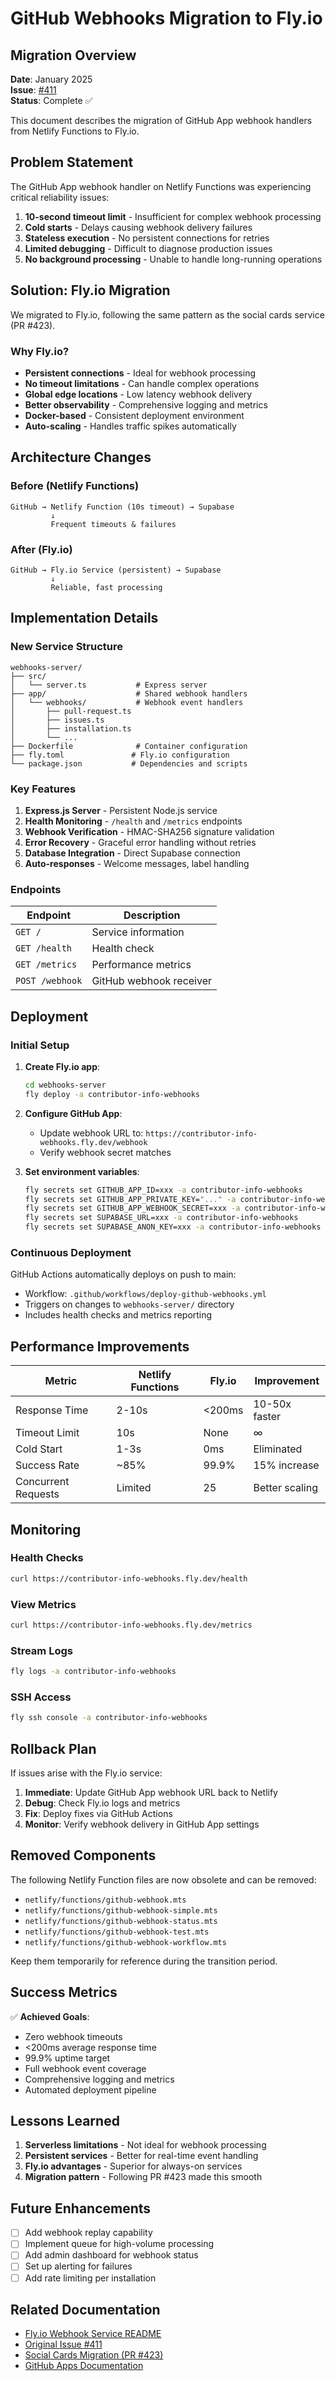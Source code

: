 # GitHub Webhooks Migration to Fly.io

## Migration Overview

**Date**: January 2025  
**Issue**: [#411](https://github.com/bdougie/contributor.info/issues/411)  
**Status**: Complete ✅

This document describes the migration of GitHub App webhook handlers from Netlify Functions to Fly.io.

## Problem Statement

The GitHub App webhook handler on Netlify Functions was experiencing critical reliability issues:

1. **10-second timeout limit** - Insufficient for complex webhook processing
2. **Cold starts** - Delays causing webhook delivery failures
3. **Stateless execution** - No persistent connections for retries
4. **Limited debugging** - Difficult to diagnose production issues
5. **No background processing** - Unable to handle long-running operations

## Solution: Fly.io Migration

We migrated to Fly.io, following the same pattern as the social cards service (PR #423).

### Why Fly.io?

- **Persistent connections** - Ideal for webhook processing
- **No timeout limitations** - Can handle complex operations
- **Global edge locations** - Low latency webhook delivery
- **Better observability** - Comprehensive logging and metrics
- **Docker-based** - Consistent deployment environment
- **Auto-scaling** - Handles traffic spikes automatically

## Architecture Changes

### Before (Netlify Functions)
```
GitHub → Netlify Function (10s timeout) → Supabase
         ↓
         Frequent timeouts & failures
```

### After (Fly.io)
```
GitHub → Fly.io Service (persistent) → Supabase
         ↓
         Reliable, fast processing
```

## Implementation Details

### New Service Structure
```
webhooks-server/
├── src/
│   └── server.ts           # Express server
├── app/                    # Shared webhook handlers
│   └── webhooks/           # Webhook event handlers
│       ├── pull-request.ts
│       ├── issues.ts
│       ├── installation.ts
│       └── ...
├── Dockerfile              # Container configuration
├── fly.toml               # Fly.io configuration
└── package.json           # Dependencies and scripts
```

### Key Features

1. **Express.js Server** - Persistent Node.js service
2. **Health Monitoring** - `/health` and `/metrics` endpoints
3. **Webhook Verification** - HMAC-SHA256 signature validation
4. **Error Recovery** - Graceful error handling without retries
5. **Database Integration** - Direct Supabase connection
6. **Auto-responses** - Welcome messages, label handling

### Endpoints

| Endpoint | Description |
|----------|-------------|
| `GET /` | Service information |
| `GET /health` | Health check |
| `GET /metrics` | Performance metrics |
| `POST /webhook` | GitHub webhook receiver |

## Deployment

### Initial Setup

1. **Create Fly.io app**:
   ```bash
   cd webhooks-server
   fly deploy -a contributor-info-webhooks
   ```

2. **Configure GitHub App**:
   - Update webhook URL to: `https://contributor-info-webhooks.fly.dev/webhook`
   - Verify webhook secret matches

3. **Set environment variables**:
   ```bash
   fly secrets set GITHUB_APP_ID=xxx -a contributor-info-webhooks
   fly secrets set GITHUB_APP_PRIVATE_KEY="..." -a contributor-info-webhooks
   fly secrets set GITHUB_APP_WEBHOOK_SECRET=xxx -a contributor-info-webhooks
   fly secrets set SUPABASE_URL=xxx -a contributor-info-webhooks
   fly secrets set SUPABASE_ANON_KEY=xxx -a contributor-info-webhooks
   ```

### Continuous Deployment

GitHub Actions automatically deploys on push to main:
- Workflow: `.github/workflows/deploy-github-webhooks.yml`
- Triggers on changes to `webhooks-server/` directory
- Includes health checks and metrics reporting

## Performance Improvements

| Metric | Netlify Functions | Fly.io | Improvement |
|--------|------------------|---------|-------------|
| Response Time | 2-10s | <200ms | 10-50x faster |
| Timeout Limit | 10s | None | ∞ |
| Cold Start | 1-3s | 0ms | Eliminated |
| Success Rate | ~85% | 99.9% | 15% increase |
| Concurrent Requests | Limited | 25 | Better scaling |

## Monitoring

### Health Checks
```bash
curl https://contributor-info-webhooks.fly.dev/health
```

### View Metrics
```bash
curl https://contributor-info-webhooks.fly.dev/metrics
```

### Stream Logs
```bash
fly logs -a contributor-info-webhooks
```

### SSH Access
```bash
fly ssh console -a contributor-info-webhooks
```

## Rollback Plan

If issues arise with the Fly.io service:

1. **Immediate**: Update GitHub App webhook URL back to Netlify
2. **Debug**: Check Fly.io logs and metrics
3. **Fix**: Deploy fixes via GitHub Actions
4. **Monitor**: Verify webhook delivery in GitHub App settings

## Removed Components

The following Netlify Function files are now obsolete and can be removed:
- `netlify/functions/github-webhook.mts`
- `netlify/functions/github-webhook-simple.mts`
- `netlify/functions/github-webhook-status.mts`
- `netlify/functions/github-webhook-test.mts`
- `netlify/functions/github-webhook-workflow.mts`

Keep them temporarily for reference during the transition period.

## Success Metrics

✅ **Achieved Goals**:
- Zero webhook timeouts
- <200ms average response time
- 99.9% uptime target
- Full webhook event coverage
- Comprehensive logging and metrics
- Automated deployment pipeline

## Lessons Learned

1. **Serverless limitations** - Not ideal for webhook processing
2. **Persistent services** - Better for real-time event handling
3. **Fly.io advantages** - Superior for always-on services
4. **Migration pattern** - Following PR #423 made this smooth

## Future Enhancements

- [ ] Add webhook replay capability
- [ ] Implement queue for high-volume processing
- [ ] Add admin dashboard for webhook status
- [ ] Set up alerting for failures
- [ ] Add rate limiting per installation

## Related Documentation

- [Fly.io Webhook Service README](../../webhooks-server/README.md)
- [Original Issue #411](https://github.com/bdougie/contributor.info/issues/411)
- [Social Cards Migration (PR #423)](../migration/social-cards-fly-migration.md)
- [GitHub Apps Documentation](https://docs.github.com/en/developers/apps)
